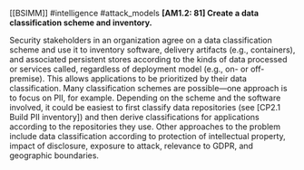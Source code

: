 [[BSIMM]] #intelligence #attack_models
**[AM1.2: 81] Create a data classification scheme and inventory.**


Security stakeholders in an organization agree on a data classification scheme and use it to inventory software, delivery artifacts (e.g., containers), and associated persistent stores according to the kinds of data processed or services called, regardless of deployment model (e.g., on- or off-premise). This allows applications to be prioritized by their data classification. Many classification schemes are possible—one approach is to focus on PII, for example. Depending on the scheme and the software involved, it could be easiest to first classify data repositories (see [CP2.1 Build PII inventory]) and then derive classifications for applications according to the repositories they use. Other approaches to the problem include data classification according to protection of intellectual property, impact of disclosure, exposure to attack, relevance to GDPR, and geographic boundaries. 


